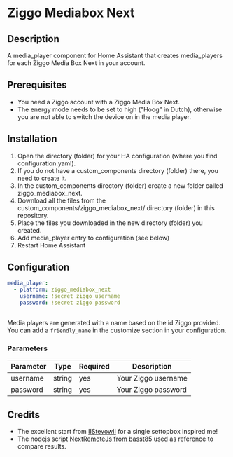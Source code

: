 # Ziggo Mediabox Next

## Description
A media_player component for Home Assistant that creates media_players for each Ziggo Media Box Next in your account.

## Prerequisites
- You need a Ziggo account with a Ziggo Media Box Next.
- The energy mode needs to be set to high ("Hoog" in Dutch), otherwise you are not able to switch the device on in the media player.

## Installation

1. Open the directory (folder) for your HA configuration (where you find configuration.yaml).
2. If you do not have a custom_components directory (folder) there, you need to create it.
3. In the custom_components directory (folder) create a new folder called ziggo_mediabox_next.
4. Download all the files from the custom_components/ziggo_mediabox_next/ directory (folder) in this repository.
5. Place the files you downloaded in the new directory (folder) you created.
6. Add media_player entry to configuration (see below)
7. Restart Home Assistant

## Configuration
```yaml
media_player:
  - platform: ziggo_mediabox_next
    username: !secret ziggo_username
    password: !secret ziggo password
  
```
Media players are generated with a name based on the id Ziggo provided. You can add a ```friendly_name``` in the customize section in your configuration.

### Parameters
| Parameter | Type | Required | Description
| --- | ----------- | --- | --- |
| username | string | yes | Your Ziggo username |
| password | string | yes | Your Ziggo password |

## Credits
- The excellent start from [IIStevowII](https://github.com/IIStevowII/ziggo-mediabox-next) for a single settopbox inspired me!
- The nodejs script [NextRemoteJs from basst85](https://github.com/basst85/NextRemoteJs/) used as reference to compare results.



